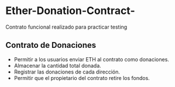 # Ether-Donation-Contract-
Contrato funcional realizado para practicar testing
## Contrato de Donaciones
* Permitir a los usuarios enviar ETH al contrato como donaciones.
* Almacenar la cantidad total donada.
* Registrar las donaciones de cada dirección.
* Permitir que el propietario del contrato retire los fondos.
